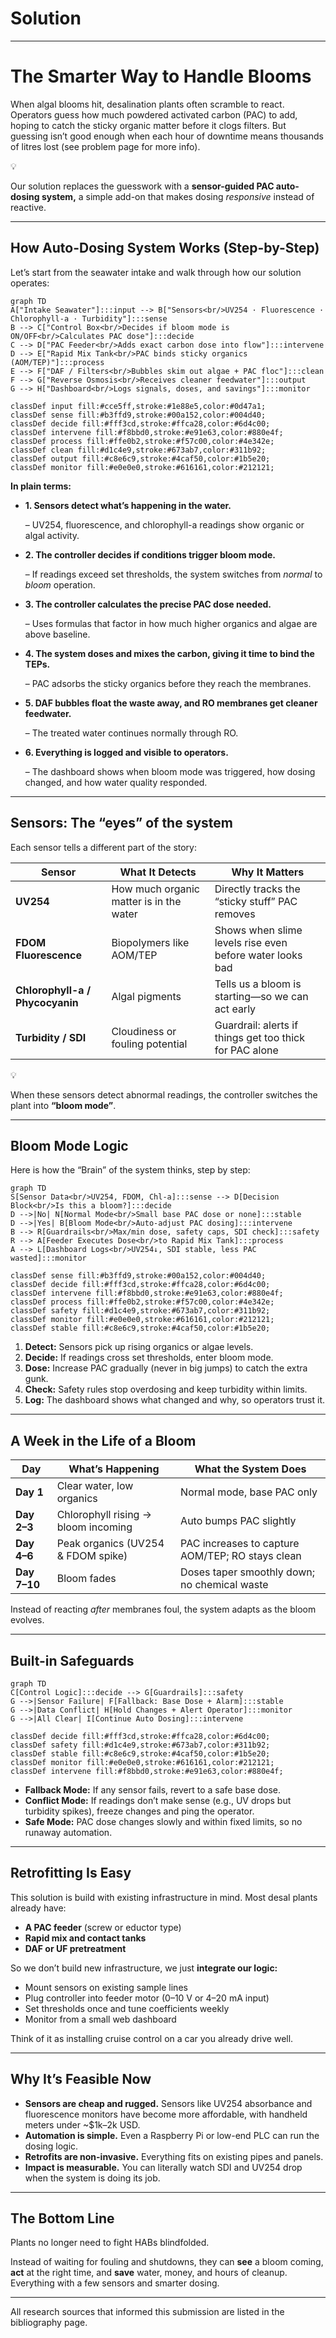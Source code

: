# Solution

---

# The Smarter Way to Handle Blooms

When algal blooms hit, desalination plants often scramble to react. Operators guess how much powdered activated carbon (PAC) to add, hoping to catch the sticky organic matter before it clogs filters. But guessing isn’t good enough when each hour of downtime means thousands of litres lost (see problem page for more info).

<aside>
💡

Our solution replaces the guesswork with a **sensor-guided PAC auto-dosing system,** a simple add-on that makes dosing *responsive* instead of reactive.

</aside>

---

## How Auto-Dosing System Works (Step-by-Step)

Let’s start from the seawater intake and walk through how our solution operates:

```mermaid
graph TD
A["Intake Seawater"]:::input --> B["Sensors<br/>UV254 · Fluorescence · Chlorophyll-a · Turbidity"]:::sense
B --> C["Control Box<br/>Decides if bloom mode is ON/OFF<br/>Calculates PAC dose"]:::decide
C --> D["PAC Feeder<br/>Adds exact carbon dose into flow"]:::intervene
D --> E["Rapid Mix Tank<br/>PAC binds sticky organics (AOM/TEP)"]:::process
E --> F["DAF / Filters<br/>Bubbles skim out algae + PAC floc"]:::clean
F --> G["Reverse Osmosis<br/>Receives cleaner feedwater"]:::output
G --> H["Dashboard<br/>Logs signals, doses, and savings"]:::monitor

classDef input fill:#cce5ff,stroke:#1e88e5,color:#0d47a1;
classDef sense fill:#b3ffd9,stroke:#00a152,color:#004d40;
classDef decide fill:#fff3cd,stroke:#ffca28,color:#6d4c00;
classDef intervene fill:#f8bbd0,stroke:#e91e63,color:#880e4f;
classDef process fill:#ffe0b2,stroke:#f57c00,color:#4e342e;
classDef clean fill:#d1c4e9,stroke:#673ab7,color:#311b92;
classDef output fill:#c8e6c9,stroke:#4caf50,color:#1b5e20;
classDef monitor fill:#e0e0e0,stroke:#616161,color:#212121;
```

**In plain terms:**

- **1. Sensors detect what’s happening in the water.**
    
    – UV254, fluorescence, and chlorophyll-a readings show organic or algal activity.
    
- **2. The controller decides if conditions trigger bloom mode.**
    
    – If readings exceed set thresholds, the system switches from *normal* to *bloom* operation.
    
- **3. The controller calculates the precise PAC dose needed.**
    
    – Uses formulas that factor in how much higher organics and algae are above baseline.
    
- **4. The system doses and mixes the carbon, giving it time to bind the TEPs.**
    
    – PAC adsorbs the sticky organics before they reach the membranes.
    
- **5. DAF bubbles float the waste away, and RO membranes get cleaner feedwater.**
    
    – The treated water continues normally through RO.
    
- **6. Everything is logged and visible to operators.**
    
    – The dashboard shows when bloom mode was triggered, how dosing changed, and how water quality responded.
    

---

## Sensors: The “eyes” of the system

Each sensor tells a different part of the story:

| Sensor | What It Detects | Why It Matters |
| --- | --- | --- |
| **UV254** | How much organic matter is in the water | Directly tracks the “sticky stuff” PAC removes |
| **FDOM Fluorescence** | Biopolymers like AOM/TEP | Shows when slime levels rise even before water looks bad |
| **Chlorophyll-a / Phycocyanin** | Algal pigments | Tells us a bloom is starting—so we can act early |
| **Turbidity / SDI** | Cloudiness or fouling potential | Guardrail: alerts if things get too thick for PAC alone |

<aside>
💡

When these sensors detect abnormal readings, the controller switches the plant into **“bloom mode”**.

</aside>

---

## Bloom Mode Logic

Here is how the “Brain” of the system thinks, step by step:

```mermaid
graph TD
S[Sensor Data<br/>UV254, FDOM, Chl-a]:::sense --> D[Decision Block<br/>Is this a bloom?]:::decide
D -->|No| N[Normal Mode<br/>Small base PAC dose or none]:::stable
D -->|Yes| B[Bloom Mode<br/>Auto-adjust PAC dosing]:::intervene
B --> R[Guardrails<br/>Max/min dose, safety caps, SDI check]:::safety
R --> A[Feeder Executes Dose<br/>to Rapid Mix Tank]:::process
A --> L[Dashboard Logs<br/>UV254↓, SDI stable, less PAC wasted]:::monitor

classDef sense fill:#b3ffd9,stroke:#00a152,color:#004d40;
classDef decide fill:#fff3cd,stroke:#ffca28,color:#6d4c00;
classDef intervene fill:#f8bbd0,stroke:#e91e63,color:#880e4f;
classDef process fill:#ffe0b2,stroke:#f57c00,color:#4e342e;
classDef safety fill:#d1c4e9,stroke:#673ab7,color:#311b92;
classDef monitor fill:#e0e0e0,stroke:#616161,color:#212121;
classDef stable fill:#c8e6c9,stroke:#4caf50,color:#1b5e20;

```

1. **Detect:** Sensors pick up rising organics or algae levels.
2. **Decide:** If readings cross set thresholds, enter bloom mode.
3. **Dose:** Increase PAC gradually (never in big jumps) to catch the extra gunk.
4. **Check:** Safety rules stop overdosing and keep turbidity within limits.
5. **Log:** The dashboard shows what changed and why, so operators trust it.

---

## A Week in the Life of a Bloom

| Day | What’s Happening | What the System Does |
| --- | --- | --- |
| **Day 1** | Clear water, low organics | Normal mode, base PAC only |
| **Day 2–3** | Chlorophyll rising → bloom incoming | Auto bumps PAC slightly |
| **Day 4–6** | Peak organics (UV254 & FDOM spike) | PAC increases to capture AOM/TEP; RO stays clean |
| **Day 7–10** | Bloom fades | Doses taper smoothly down; no chemical waste |

Instead of reacting *after* membranes foul, the system adapts as the bloom evolves.

---

## Built-in Safeguards

```mermaid
graph TD
C[Control Logic]:::decide --> G[Guardrails]:::safety
G -->|Sensor Failure| F[Fallback: Base Dose + Alarm]:::stable
G -->|Data Conflict| H[Hold Changes + Alert Operator]:::monitor
G -->|All Clear| I[Continue Auto Dosing]:::intervene

classDef decide fill:#fff3cd,stroke:#ffca28,color:#6d4c00;
classDef safety fill:#d1c4e9,stroke:#673ab7,color:#311b92;
classDef stable fill:#c8e6c9,stroke:#4caf50,color:#1b5e20;
classDef monitor fill:#e0e0e0,stroke:#616161,color:#212121;
classDef intervene fill:#f8bbd0,stroke:#e91e63,color:#880e4f;

```

- **Fallback Mode:** If any sensor fails, revert to a safe base dose.
- **Conflict Mode:** If readings don’t make sense (e.g., UV drops but turbidity spikes), freeze changes and ping the operator.
- **Safe Mode:** PAC dose changes slowly and within fixed limits, so no runaway automation.

---

## Retrofitting Is Easy

This solution is build with existing infrastructure in mind. Most desal plants already have:

- **A PAC feeder** (screw or eductor type)
- **Rapid mix and contact tanks**
- **DAF or UF pretreatment**

So we don’t build new infrastructure, we just **integrate our logic:**

- Mount sensors on existing sample lines
- Plug controller into feeder motor (0–10 V or 4–20 mA input)
- Set thresholds once and tune coefficients weekly
- Monitor from a small web dashboard

Think of it as installing cruise control on a car you already drive well.

---

## Why It’s Feasible Now

- **Sensors are cheap and rugged.** Sensors like UV254 absorbance and fluorescence monitors have become more affordable, with handheld meters under ~$1k–2k USD.
- **Automation is simple.** Even a Raspberry Pi or low-end PLC can run the dosing logic.
- **Retrofits are non-invasive.** Everything fits on existing pipes and panels.
- **Impact is measurable.** You can literally watch SDI and UV254 drop when the system is doing its job.

---

## The Bottom Line

Plants no longer need to fight HABs blindfolded.

Instead of waiting for fouling and shutdowns, they can **see** a bloom coming, **act** at the right time, and **save** water, money, and hours of cleanup. Everything with a few sensors and smarter dosing.

---

All research sources that informed this submission are listed in the bibliography page.